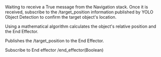 Waiting to receive a True message from the Navigation stack. Once it is received, subscribe to the /target_position information published by YOLO Object Detection to confirm the target object's location. 

Using a mathematical algorithm calculates the object's relative position and the End Effector.

Publishes the /target_position to the End Effector. 

Subscribe to End effector /end_effector(Boolean)
